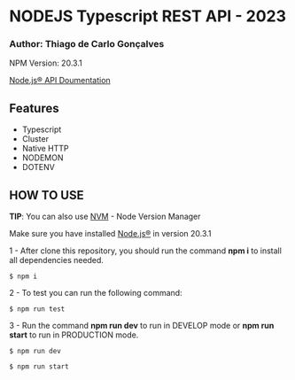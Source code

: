 # NODEJS Typescript REST API - 2023

### Author: Thiago de Carlo Gonçalves

NPM Version: 20.3.1

[Node.js® API Doumentation](https://nodejs.org/ "Node.js® API Doumentation")

## Features

- Typescript 
- Cluster
- Native HTTP 
- NODEMON 
- DOTENV 




## HOW TO USE

**TIP**: You can also use [NVM](https://github.com/coreybutler/nvm-windows "NVM") - Node Version Manager

Make sure you have installed  [Node.js®](https://nodejs.org/ "Node.js®") in version 20.3.1

1 - After clone this repository, you should run the command **npm i** to install all dependencies needed.

`$ npm i`

2 - To test you can run the following command:

`$ npm run test`

3 - Run the command **npm run dev** to run in DEVELOP mode or **npm run start** to run in PRODUCTION mode.

`$ npm run dev`

`$ npm run start`